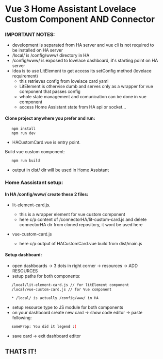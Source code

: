 
# Vue 3 Home Assistant Lovelace Custom Component AND Connector

### IMPORTANT NOTES:
   * development is separated from HA server and vue cli is not required to be installed on HA server
   * /local/ is /config/www/ directory in HA
   * /config/www/ is exposed to lovelace dashboard, it's starting point on HA server
   * Idea is to use LitElement to get access its setConfig method (lovelace requirement)
        - this retrieves config from lovelace card yaml
        - LitElement is othervise dumb and serves only as a wrapper for vue component that passes config
        - whole state management and comunication can be done in vue component
        - access Home Assistant state from HA api or socket...

#### Clone project anywhere you prefer and run:

```sh
   npm install
   npm run dev
```
* HACustomCard.vue is entry point. 


Build vue custom component:
```sh
   npm run build
```
   * output in dist/ dir will be used in Home Assistant

### Home Aassistant setup:
#### In HA /config/www/ create these 2 files:
   * lit-element-card.js. 
      * this is a wrapper element for vue custom component
      * here c/p content of /connectorHA/lit-custom-card.js and delete connectorHA dir from cloned repository, it wont be used here

   * vue-custom-card.js
      * here c/p output of HACustomCard.vue build from dist/main.js

#### Setup dashboard:
   * open dashboards -> 3 dots in right corner -> resources -> ADD RESOURCES
   * setup paths for both components: 
```sh
   /local/lit-element-card.js // for litElement component
   /local/vue-custom-card.js // for Vue component

   * /local/ is actually /config/www/ in HA
```

   * setup resource type to JS module for both components
   * on your dashboard create new card -> show code editor -> paste following:
   ```sh
      someProp: You did it legend :)
   ```
   * save card -> exit dashboard editor

## THATS IT!

